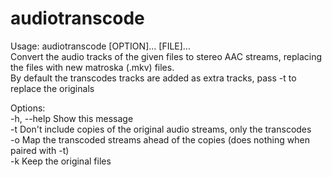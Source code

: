 # audiotranscode
Usage: audiotranscode [OPTION]... [FILE]...  
Convert the audio tracks of the given files to stereo AAC streams, replacing the files with new matroska (.mkv) files.  
By default the transcodes tracks are added as extra tracks, pass -t to replace the originals

Options:  
  -h, --help       Show this message  
  -t               Don't include copies of the original audio streams, only the transcodes  
  -o               Map the transcoded streams ahead of the copies (does nothing when paired with -t)  
  -k               Keep the original files  
